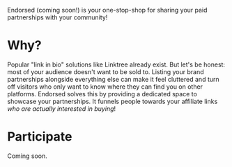 Endorsed (coming soon!) is your one-stop-shop for sharing your paid partnerships with your community!

# Why?

Popular "link in bio" solutions like Linktree already exist. But let's be honest: most of your audience doesn't want to be sold to. Listing your brand partnerships alongside everything else can make it feel cluttered and turn off visitors who only want to know where they can find you on other platforms. Endorsed solves this by providing a dedicated space to showcase your partnerships. It funnels people towards your affiliate links _who are actually interested in buying_!

# Participate

Coming soon.